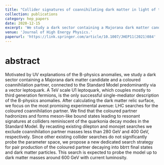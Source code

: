 ```yaml
---
title: "Collider signatures of coannihilating dark matter in light of the B-physics anomalies"
collection: publications
category: hep_papers
date: 2020-12-15
excerpt: 'We study a dark sector containing a Majorana dark matter candidate and a coloured coannihilation partner, connected to the Standard Model predominantly via a "4321" vector leptoquark'
venue: 'Journal of High Energy Physics.'
paperurl: 'https://link.springer.com/article/10.1007/JHEP11(2021)084'
---
```


abstract
===
Motivated by UV explanations of the B-physics anomalies, we study a dark sector containing a Majorana dark matter candidate and a coloured coannihilation partner, connected to the Standard Model predominantly via a vector leptoquark. A TeV scale U1 leptoquark, which couples mostly to third generation fermions, is the only successful single-mediator description of the B-physics anomalies. After calculating the dark matter relic surface, we focus on the most promising experimental avenue: LHC searches for the coloured coannihilation partner. We find that the coloured partner hadronizes and forms meson-like bound states leading to resonant signatures at colliders reminiscent of the quarkonia decay modes in the Standard Model. By recasting existing dilepton and monojet searches we exclude coannihilation partner masses less than 280 GeV and 400 GeV, respectively. Since other existing collider searches do not significantly probe the parameter space, we propose a new dedicated search strategy for pair production of the coloured partner decaying into bbττ final states and dark matter particles. This search is expected to probe the model up to dark matter masses around 600 GeV with current luminosity. 